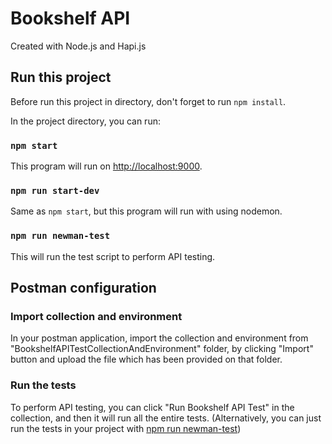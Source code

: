 # Bookshelf API

Created with Node.js and Hapi.js

## Run this project

Before run this project in directory, don't forget to run `npm install`.

In the project directory, you can run:

### `npm start`

This program will run on [http://localhost:9000](http://localhost:9000).

### `npm run start-dev`

Same as `npm start`, but this program will run with using nodemon.

### `npm run newman-test`

This will run the test script to perform API testing.

## Postman configuration

### Import collection and environment

In your postman application, import the collection and environment from "BookshelfAPITestCollectionAndEnvironment" folder, 
by clicking "Import" button and upload the file which has been provided on that folder.

### Run the tests

To perform API testing, you can click "Run Bookshelf API Test" in the collection, and then it will run all the entire tests. 
(Alternatively, you can just run the tests in your project with [npm run newman-test](#npm-run-newman-test))
